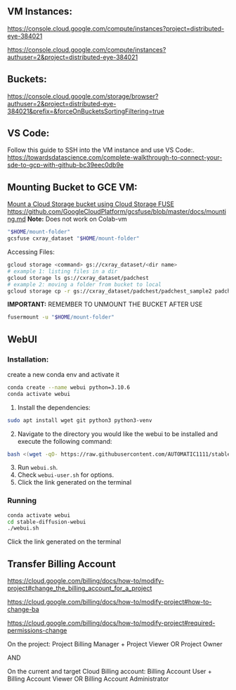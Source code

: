 ## VM Instances:
https://console.cloud.google.com/compute/instances?project=distributed-eye-384021

https://console.cloud.google.com/compute/instances?authuser=2&project=distributed-eye-384021

## Buckets:
https://console.cloud.google.com/storage/browser?authuser=2&project=distributed-eye-384021&prefix=&forceOnBucketsSortingFiltering=true

## VS Code:
Follow this guide to SSH into the VM instance and use VS Code:.
https://towardsdatascience.com/complete-walkthrough-to-connect-your-sde-to-gcp-with-github-bc39eec0db9e

## Mounting Bucket to GCE VM:
[Mount a Cloud Storage bucket using Cloud Storage FUSE](https://cloud.google.com/storage/docs/gcsfuse-quickstart-mount-bucket)
https://github.com/GoogleCloudPlatform/gcsfuse/blob/master/docs/mounting.md
**Note:** Does not work on Colab-vm
```bash
"$HOME/mount-folder"
gcsfuse cxray_dataset "$HOME/mount-folder"
```
Accessing Files:
```bash
gcloud storage <command> gs://cxray_dataset/<dir name>
# example 1: listing files in a dir
gcloud storage ls gs://cxray_dataset/padchest
# example 2: moving a folder from bucket to local
gcloud storage cp -r gs://cxray_dataset/padchest/padchest_sample2 padchest
```
**IMPORTANT:** REMEMBER TO UNMOUNT THE BUCKET AFTER USE
```bash
fusermount -u "$HOME/mount-folder"
```
## WebUI

### Installation:
create a new conda env and activate it
```bash
conda create --name webui python=3.10.6
conda activate webui
```
1. Install the dependencies:
```bash
sudo apt install wget git python3 python3-venv
```
2. Navigate to the directory you would like the webui to be installed and execute the following command:
```bash
bash <(wget -qO- https://raw.githubusercontent.com/AUTOMATIC1111/stable-diffusion-webui/master/webui.sh)
```
3. Run `webui.sh`.
4. Check `webui-user.sh` for options.
5. Click the link generated on the terminal

### Running
```bash
conda activate webui
cd stable-diffusion-webui
./webui.sh
```
Click the link generated on the terminal

## Transfer Billing Account
https://cloud.google.com/billing/docs/how-to/modify-project#change_the_billing_account_for_a_project

https://cloud.google.com/billing/docs/how-to/modify-project#how-to-change-ba

https://cloud.google.com/billing/docs/how-to/modify-project#required-permissions-change

On the project: Project Billing Manager + Project Viewer OR Project Owner

AND

On the current and target Cloud Billing account: Billing Account User + Billing Account Viewer OR Billing Account Administrator
